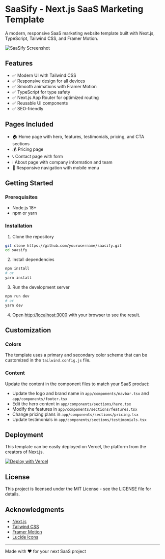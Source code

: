 # SaaSify - Next.js SaaS Marketing Template

A modern, responsive SaaS marketing website template built with Next.js, TypeScript, Tailwind CSS, and Framer Motion.

![SaaSify Screenshot](https://placehold.co/800x400/eef/ccd?text=SaaSify+Screenshot)

## Features

- ✅ Modern UI with Tailwind CSS
- ✅ Responsive design for all devices
- ✅ Smooth animations with Framer Motion
- ✅ TypeScript for type safety
- ✅ Next.js App Router for optimized routing
- ✅ Reusable UI components
- ✅ SEO-friendly

## Pages Included

- 🏠 Home page with hero, features, testimonials, pricing, and CTA sections
- 💰 Pricing page
- 📞 Contact page with form
- ℹ️ About page with company information and team
- 📱 Responsive navigation with mobile menu

## Getting Started

### Prerequisites

- Node.js 18+ 
- npm or yarn

### Installation

1. Clone the repository
```bash
git clone https://github.com/yourusername/saasify.git
cd saasify
```

2. Install dependencies
```bash
npm install
# or
yarn install
```

3. Run the development server
```bash
npm run dev
# or
yarn dev
```

4. Open [http://localhost:3000](http://localhost:3000) with your browser to see the result.

## Customization

### Colors

The template uses a primary and secondary color scheme that can be customized in the `tailwind.config.js` file.

### Content

Update the content in the component files to match your SaaS product:

- Update the logo and brand name in `app/components/navbar.tsx` and `app/components/footer.tsx`
- Edit the hero content in `app/components/sections/hero.tsx`
- Modify the features in `app/components/sections/features.tsx`
- Change pricing plans in `app/components/sections/pricing.tsx`
- Update testimonials in `app/components/sections/testimonials.tsx`

## Deployment

This template can be easily deployed on Vercel, the platform from the creators of Next.js.

[![Deploy with Vercel](https://vercel.com/button)](https://vercel.com/new/clone?repository-url=https://github.com/yourusername/saasify)

## License

This project is licensed under the MIT License - see the LICENSE file for details.

## Acknowledgments

- [Next.js](https://nextjs.org/)
- [Tailwind CSS](https://tailwindcss.com/)
- [Framer Motion](https://www.framer.com/motion/)
- [Lucide Icons](https://lucide.dev/)

---

Made with ❤️ for your next SaaS project
